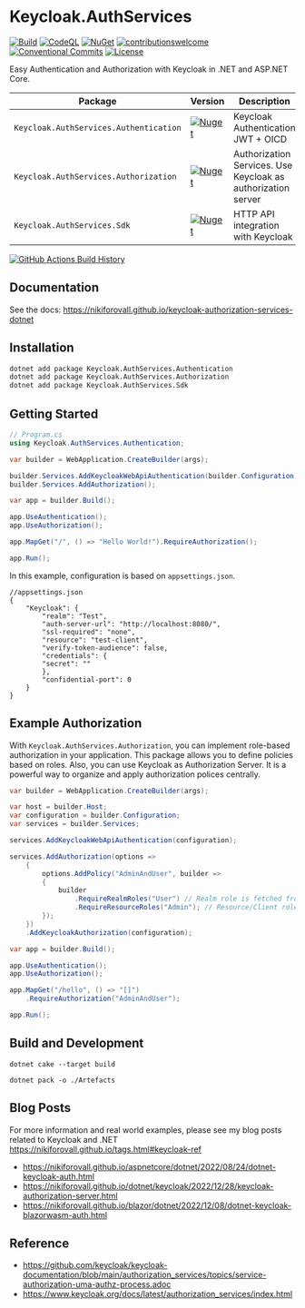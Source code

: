 # Keycloak.AuthServices

[![Build](https://github.com/NikiforovAll/keycloak-authorization-services-dotnet/actions/workflows/build.yml/badge.svg?branch=main)](https://github.com/NikiforovAll/keycloak-authorization-services-dotnet/actions/workflows/build.yml)
[![CodeQL](https://github.com/NikiforovAll/keycloak-authorization-services-dotnet/actions/workflows/codeql-analysis.yml/badge.svg)](https://github.com/NikiforovAll/keycloak-authorization-services-dotnet/actions/workflows/codeql-analysis.yml)
[![NuGet](https://img.shields.io/nuget/dt/Keycloak.AuthServices.Authentication.svg)](https://nuget.org/packages/Keycloak.AuthServices.Authentication)
[![contributionswelcome](https://img.shields.io/badge/contributions-welcome-brightgreen.svg?style=flat)](https://github.com/nikiforovall/keycloak-authorization-services-dotnet)
[![Conventional Commits](https://img.shields.io/badge/Conventional%20Commits-1.0.0-yellow.svg)](https://conventionalcommits.org)
[![License](https://img.shields.io/badge/license-MIT-blue.svg)](https://github.com/nikiforovall/keycloak-authorization-services-dotnet/blob/main/LICENSE.md)

Easy Authentication and Authorization with Keycloak in .NET and ASP.NET Core.

| Package                                | Version                                                                                                                                              | Description                                                  |
| -------------------------------------- | ---------------------------------------------------------------------------------------------------------------------------------------------------- | ------------------------------------------------------------ |
| `Keycloak.AuthServices.Authentication` | [![Nuget](https://img.shields.io/nuget/v/Keycloak.AuthServices.Authentication.svg)](https://nuget.org/packages/Keycloak.AuthServices.Authentication) | Keycloak Authentication JWT + OICD                           |
| `Keycloak.AuthServices.Authorization`  | [![Nuget](https://img.shields.io/nuget/v/Keycloak.AuthServices.Authorization.svg)](https://nuget.org/packages/Keycloak.AuthServices.Authorization)   | Authorization Services. Use Keycloak as authorization server |
| `Keycloak.AuthServices.Sdk`            | [![Nuget](https://img.shields.io/nuget/v/Keycloak.AuthServices.Sdk.svg)](https://nuget.org/packages/Keycloak.AuthServices.Sdk)                       | HTTP API integration with Keycloak                           |

[![GitHub Actions Build History](https://buildstats.info/github/chart/nikiforovall/keycloak-authorization-services-dotnet?branch=main&includeBuildsFromPullRequest=false)](https://github.com/NikiforovAll/keycloak-authorization-services-dotnet/actions)

## Documentation

See the docs: <https://nikiforovall.github.io/keycloak-authorization-services-dotnet>

## Installation

```bash
dotnet add package Keycloak.AuthServices.Authentication
dotnet add package Keycloak.AuthServices.Authorization
dotnet add package Keycloak.AuthServices.Sdk
```

## Getting Started

```csharp
// Program.cs
using Keycloak.AuthServices.Authentication; 

var builder = WebApplication.CreateBuilder(args);

builder.Services.AddKeycloakWebApiAuthentication(builder.Configuration); 
builder.Services.AddAuthorization(); 

var app = builder.Build();

app.UseAuthentication(); 
app.UseAuthorization(); 

app.MapGet("/", () => "Hello World!").RequireAuthorization(); 

app.Run();
```

In this example, configuration is based on `appsettings.json`.

```jsonc
//appsettings.json
{
    "Keycloak": {
        "realm": "Test",
        "auth-server-url": "http://localhost:8080/",
        "ssl-required": "none",
        "resource": "test-client",
        "verify-token-audience": false,
        "credentials": {
        "secret": ""
        },
        "confidential-port": 0
    }
}
```

## Example Authorization

With `Keycloak.AuthServices.Authorization`, you can implement role-based authorization in your application. This package allows you to define policies based on roles. Also, you can use Keycloak as Authorization Server. It is a powerful way to organize and apply authorization polices centrally.

```csharp
var builder = WebApplication.CreateBuilder(args);

var host = builder.Host;
var configuration = builder.Configuration;
var services = builder.Services;

services.AddKeycloakWebApiAuthentication(configuration);

services.AddAuthorization(options =>
    {
        options.AddPolicy("AdminAndUser", builder =>
        {
            builder
                .RequireRealmRoles("User") // Realm role is fetched from token
                .RequireResourceRoles("Admin"); // Resource/Client role is fetched from token
        });
    })
    .AddKeycloakAuthorization(configuration);

var app = builder.Build();

app.UseAuthentication();
app.UseAuthorization();

app.MapGet("/hello", () => "[]")
    .RequireAuthorization("AdminAndUser");

app.Run();
```

## Build and Development

`dotnet cake --target build`

`dotnet pack -o ./Artefacts`

## Blog Posts

For more information and real world examples, please see my blog posts related to Keycloak and .NET <https://nikiforovall.github.io/tags.html#keycloak-ref>

* <https://nikiforovall.github.io/aspnetcore/dotnet/2022/08/24/dotnet-keycloak-auth.html>
* <https://nikiforovall.github.io/dotnet/keycloak/2022/12/28/keycloak-authorization-server.html>
* <https://nikiforovall.github.io/blazor/dotnet/2022/12/08/dotnet-keycloak-blazorwasm-auth.html>

## Reference

* <https://github.com/keycloak/keycloak-documentation/blob/main/authorization_services/topics/service-authorization-uma-authz-process.adoc>
* <https://www.keycloak.org/docs/latest/authorization_services/index.html>
